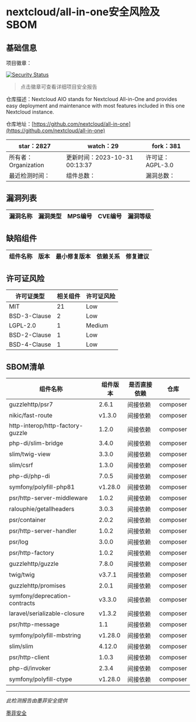 # nextcloud/all-in-one安全风险及SBOM

## 基础信息

项目徽章：

[![Security Status](https://www.murphysec.com/platform3/v31/badge/1719064654310588416.svg)](https://www.murphysec.com/console/report/1691515638463221760/1719064654310588416)

> 点击徽章可查看详细项目安全报告

仓库描述：Nextcloud AIO stands for Nextcloud All-in-One and provides easy deployment and maintenance with most features included in this one Nextcloud instance.

仓库地址：[https://github.com/nextcloud/all-in-one](https://github.com/nextcloud/all-in-one)

| star：2827 | watch：29 | fork：381 |
| ----------- | -------------- | ------------ |
| 所有者：Organization | 更新时间：2023-10-31 00:13:37 | 许可证：AGPL-3.0 |
| 最近检测时间： | 组件总数： | 漏洞总数： |




## 漏洞列表

| 漏洞名称 | 漏洞类型 | MPS编号 | CVE编号 | 漏洞等级 |
| ------- | ------ | ------- | ------ | ----- |





## 缺陷组件

| 组件名称 | 版本 | 最小修复版本 | 依赖关系 | 修复建议 |
| -------- | ---- | ------------ | -------- | -------- |





## 许可证风险

| 许可证类型 | 相关组件 | 许可证风险 |
| ---------- | -------- | ---------- |
|MIT|21|Low|
|BSD-3-Clause|2|Low|
|LGPL-2.0|1|Medium|
|BSD-2-Clause|1|Low|
|BSD-4-Clause|1|Low|




## SBOM清单

| 组件名称 | 组件版本 | 是否直接依赖 | 仓库 |
| -------- | -------- | ------------ | ---- |
|guzzlehttp/psr7|2.6.1|间接依赖|composer|
|nikic/fast-route|v1.3.0|间接依赖|composer|
|http-interop/http-factory-guzzle|1.2.0|间接依赖|composer|
|php-di/slim-bridge|3.4.0|间接依赖|composer|
|slim/twig-view|3.3.0|间接依赖|composer|
|slim/csrf|1.3.0|间接依赖|composer|
|php-di/php-di|7.0.5|间接依赖|composer|
|symfony/polyfill-php81|v1.28.0|间接依赖|composer|
|psr/http-server-middleware|1.0.2|间接依赖|composer|
|ralouphie/getallheaders|3.0.3|间接依赖|composer|
|psr/container|2.0.2|间接依赖|composer|
|psr/http-server-handler|1.0.2|间接依赖|composer|
|psr/log|3.0.0|间接依赖|composer|
|psr/http-factory|1.0.2|间接依赖|composer|
|guzzlehttp/guzzle|7.8.0|间接依赖|composer|
|twig/twig|v3.7.1|间接依赖|composer|
|guzzlehttp/promises|2.0.1|间接依赖|composer|
|symfony/deprecation-contracts|v3.3.0|间接依赖|composer|
|laravel/serializable-closure|v1.3.2|间接依赖|composer|
|psr/http-message|1.1|间接依赖|composer|
|symfony/polyfill-mbstring|v1.28.0|间接依赖|composer|
|slim/slim|4.12.0|间接依赖|composer|
|psr/http-client|1.0.3|间接依赖|composer|
|php-di/invoker|2.3.4|间接依赖|composer|
|symfony/polyfill-ctype|v1.28.0|间接依赖|composer|


------

*此检测报告由墨菲安全提供*

[墨菲安全](www.murphysec.com)